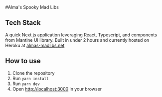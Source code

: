 #Alma's Spooky Mad Libs

## Tech Stack
A quick Next.js application leveraging React, Typescript, and components from Mantine UI library. Built in under 2 hours and currently hosted on Heroku at [almas-madlibs.net](http://www.almas-madlibs.net/)

## How to use

1. Clone the repository
2. Run `yarn install`
3. Run `yarn dev`
4. Open [http://localhost:3000](http://localhost:3000) in your browser
